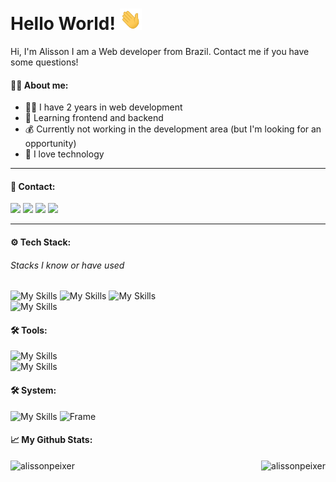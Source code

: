 # Hello World! <img src="https://github.com/alissonpeixer/alissonpeixer/blob/main/hi.gif" width="35px" />

Hi, I'm Alisson I am a Web developer from Brazil. Contact me if you have some questions!

#### 👨‍💼 About me:

- 👨‍💻 I have 2 years in web development
- 📖 Learning frontend and backend
- 💰 Currently not working in the development area (but I'm looking for an opportunity)
- 🚀 I love technology

---

#### 📨 Contact:

[<img src="https://img.shields.io/badge/website-%234285F4.svg?&style=for-the-badge&logo=safari&logoColor=white" />](https://alissonpeixer.github.io)
[<img src="https://img.shields.io/badge/alizof%236011-%237289DA.svg?&style=for-the-badge&logo=discord&logoColor=white" />](https://discord.com/)
[<img src="https://img.shields.io/badge/telegram-%232CA5E0.svg?&style=for-the-badge&logo=telegram&logoColor=white" />](https://t.me/alissonpeixer)
[<img src="https://img.shields.io/badge/mail-%23D14836.svg?&style=for-the-badge&logo=gmail&logoColor=white" />](mailto:alissonpeixer4@gmail.com)

---
#### ⚙️ Tech Stack:
###### Stacks I know or have used 
![My Skills](https://skillicons.dev/icons?i=js,html,css)
![My Skills](https://skillicons.dev/icons?i=ts,nodejs,tailwind,materialui,angular)
![My Skills](https://skillicons.dev/icons?i=express,react,vite,nextjs)<br>
![My Skills](https://skillicons.dev/icons?i=prisma,sqlite,mongodb)


#### 🛠️ Tools:
![My Skills](https://skillicons.dev/icons?i=github,git,vscode,vim,heroku,vercel,figma,pr,ps)<br>
![My Skills](https://skillicons.dev/icons?i=bash,)
#### 🛠️ System:
![My Skills](https://skillicons.dev/icons?i=linux)
![Frame](https://user-images.githubusercontent.com/48291580/191059386-eebca583-312c-439c-bf3e-797ca089cd7e.svg)


#### 📈 My Github Stats:

<div align="center">&nbsp;
  <img align="right" height="155" src="https://github-readme-stats.vercel.app/api?username=alissonpeixer&show_icons=true&theme=dark&locale=en" alt="alissonpeixer" />
  <img align="left" height="155" src="https://github-readme-stats.vercel.app/api/top-langs?username=alissonpeixer&show_icons=true&theme=dark&locale=en&layout=compact"            alt="alissonpeixer" />

</div>
